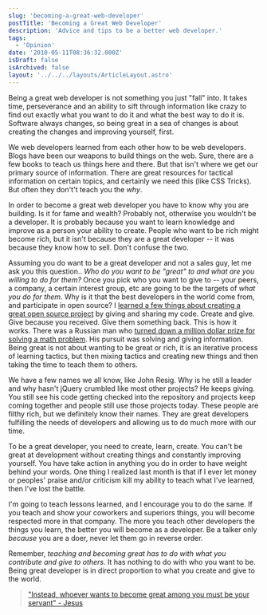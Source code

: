```yaml
---
slug: 'becoming-a-great-web-developer'
postTitle: 'Becoming a Great Web Developer'
description: 'Advice and tips to be a better web developer.'
tags:
  - 'Opinion'
date: '2010-05-11T08:36:32.000Z'
isDraft: false
isArchived: false
layout: '../../../layouts/ArticleLayout.astro'
---
```


Being a great web developer is not something you just "fall" into. It takes time, perseverance and an ability to sift through information like crazy to find out exactly what you want to do it and what the best way to do it is. Software always changes, so being great in a sea of changes is about creating the changes and improving yourself, first.

We web developers learned from each other how to be web developers. Blogs have been our weapons to build things on the web. Sure, there are a few books to teach us things here and there. But that isn't where we get our primary source of information. There are great resources for tactical information on certain topics, and certainly we need this (like CSS Tricks). But often they don't't teach you the _why_.

In order to become a great web developer you have to know why you are building. Is it for fame and wealth? Probably not, otherwise you wouldn't be a developer. It is probably because you want to learn knowledge and improve as a person your ability to create. People who want to be rich might become rich, but it isn't because they are a great developer -- it was because they know how to sell. Don't confuse the two.

Assuming you do want to be a great developer and not a sales guy, let me ask you this question.. _Who do you want to be "great" to and what are you willing to do for them?_ Once you pick who you want to give to -- your peers, a company, a certain interest group, etc are going to be the targets of _what you do for them_. Why is it that the best developers in the world come from, and participate in open source? I [learned a few things about creating a great open source project](/5-things-learned-from-coding-open-source) by giving and sharing my code. Create and give. Give because you received. Give them something back. This is how it works. There was a Russian man who [turned down a million dollar prize for solving a math problem](http://www.telegraph.co.uk/news/worldnews/europe/russia/7530771/Russian-maths-genius-may-turn-down-1m-prize.html). His pursuit was solving and giving information. Being great is not about wanting to be great or rich, it is an iterative process of learning tactics, but then mixing tactics and creating new things and then taking the time to teach them to others.

We have a few names we all know, like John Resig. Why is he still a leader and why hasn't jQuery crumbled like most other projects? He keeps giving. You still see his code getting checked into the repository and projects keep coming together and people still use those projects today. These people are filthy rich, but we definitely know their names. They are great developers fulfilling the needs of developers and allowing us to do much more with our time.

To be a great developer, you need to create, learn, create. You can't be great at development without creating things and constantly improving yourself. You have take action in anything you do in order to have weight behind your words. One thing I realized last month is that if I ever let money or peoples' praise and/or criticism kill my ability to teach what I've learned, then I've lost the battle.

I'm going to teach lessons learned, and I encourage you to do the same. If you teach and show your coworkers and superiors things, you will become respected more in that company. The more you teach other developers the things you learn, the better you will become as a developer. Be a talker only _because_ you are a doer, never let them go in reverse order.

Remember, _teaching and becoming great has to do with what you contribute and give to others_. It has nothing to do with who you want to be. Being great developer is in direct proportion to what you create and give to the world.

> ["Instead, whoever wants to become great among you must be your servant" - Jesus](https://www.biblegateway.com/passage/?search=Matthew+20%3A26-28&version=NIV)
